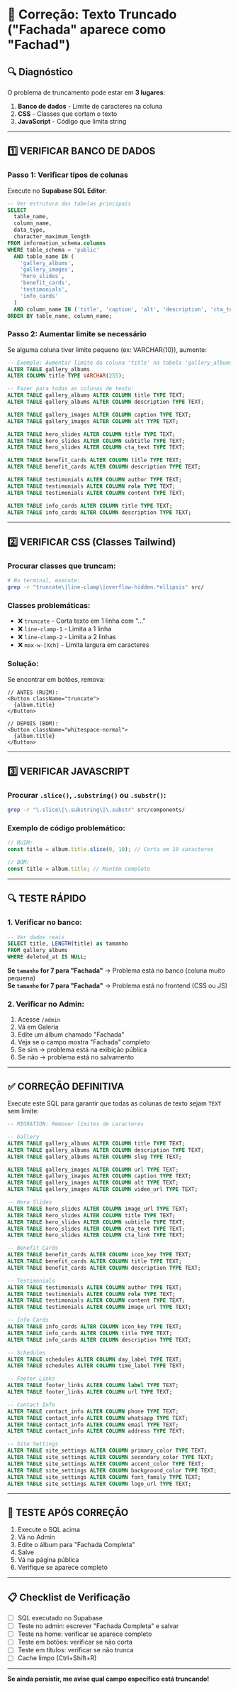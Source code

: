 # 🔧 Correção: Texto Truncado ("Fachada" aparece como "Fachad")

## 🔍 Diagnóstico

O problema de truncamento pode estar em **3 lugares**:

1. **Banco de dados** - Limite de caracteres na coluna
2. **CSS** - Classes que cortam o texto
3. **JavaScript** - Código que limita string

---

## 1️⃣ VERIFICAR BANCO DE DADOS

### Passo 1: Verificar tipos de colunas

Execute no **Supabase SQL Editor**:

```sql
-- Ver estrutura das tabelas principais
SELECT 
  table_name,
  column_name,
  data_type,
  character_maximum_length
FROM information_schema.columns
WHERE table_schema = 'public'
  AND table_name IN (
    'gallery_albums',
    'gallery_images',
    'hero_slides',
    'benefit_cards',
    'testimonials',
    'info_cards'
  )
  AND column_name IN ('title', 'caption', 'alt', 'description', 'cta_text')
ORDER BY table_name, column_name;
```

### Passo 2: Aumentar limite se necessário

Se alguma coluna tiver limite pequeno (ex: VARCHAR(10)), aumente:

```sql
-- Exemplo: Aumentar limite da coluna 'title' na tabela 'gallery_albums'
ALTER TABLE gallery_albums 
ALTER COLUMN title TYPE VARCHAR(255);

-- Fazer para todas as colunas de texto:
ALTER TABLE gallery_albums ALTER COLUMN title TYPE TEXT;
ALTER TABLE gallery_albums ALTER COLUMN description TYPE TEXT;

ALTER TABLE gallery_images ALTER COLUMN caption TYPE TEXT;
ALTER TABLE gallery_images ALTER COLUMN alt TYPE TEXT;

ALTER TABLE hero_slides ALTER COLUMN title TYPE TEXT;
ALTER TABLE hero_slides ALTER COLUMN subtitle TYPE TEXT;
ALTER TABLE hero_slides ALTER COLUMN cta_text TYPE TEXT;

ALTER TABLE benefit_cards ALTER COLUMN title TYPE TEXT;
ALTER TABLE benefit_cards ALTER COLUMN description TYPE TEXT;

ALTER TABLE testimonials ALTER COLUMN author TYPE TEXT;
ALTER TABLE testimonials ALTER COLUMN role TYPE TEXT;
ALTER TABLE testimonials ALTER COLUMN content TYPE TEXT;

ALTER TABLE info_cards ALTER COLUMN title TYPE TEXT;
ALTER TABLE info_cards ALTER COLUMN description TYPE TEXT;
```

---

## 2️⃣ VERIFICAR CSS (Classes Tailwind)

### Procurar classes que truncam:

```bash
# No terminal, execute:
grep -r "truncate\|line-clamp\|overflow-hidden.*ellipsis" src/
```

### Classes problemáticas:

- ❌ `truncate` - Corta texto em 1 linha com "..."
- ❌ `line-clamp-1` - Limita a 1 linha
- ❌ `line-clamp-2` - Limita a 2 linhas
- ❌ `max-w-[Xch]` - Limita largura em caracteres

### Solução:

Se encontrar em botões, remova:

```tsx
// ANTES (RUIM):
<Button className="truncate">
  {album.title}
</Button>

// DEPOIS (BOM):
<Button className="whitespace-normal">
  {album.title}
</Button>
```

---

## 3️⃣ VERIFICAR JAVASCRIPT

### Procurar `.slice()`, `.substring()` ou `.substr()`:

```bash
grep -r "\.slice\|\.substring\|\.substr" src/components/
```

### Exemplo de código problemático:

```typescript
// RUIM:
const title = album.title.slice(0, 10); // Corta em 10 caracteres

// BOM:
const title = album.title; // Mantém completo
```

---

## 🔍 TESTE RÁPIDO

### 1. Verificar no banco:

```sql
-- Ver dados reais
SELECT title, LENGTH(title) as tamanho
FROM gallery_albums
WHERE deleted_at IS NULL;
```

**Se `tamanho` for 7 para "Fachada"** → Problema está no banco (coluna muito pequena)  
**Se `tamanho` for 7 para "Fachada"** → Problema está no frontend (CSS ou JS)

### 2. Verificar no Admin:

1. Acesse `/admin`
2. Vá em Galeria
3. Edite um álbum chamado "Fachada"
4. Veja se o campo mostra "Fachada" completo
5. Se sim → problema está na exibição pública
6. Se não → problema está no salvamento

---

## ✅ CORREÇÃO DEFINITIVA

Execute este SQL para garantir que todas as colunas de texto sejam `TEXT` sem limite:

```sql
-- MIGRATION: Remover limites de caracteres

-- Gallery
ALTER TABLE gallery_albums ALTER COLUMN title TYPE TEXT;
ALTER TABLE gallery_albums ALTER COLUMN description TYPE TEXT;
ALTER TABLE gallery_albums ALTER COLUMN slug TYPE TEXT;

ALTER TABLE gallery_images ALTER COLUMN url TYPE TEXT;
ALTER TABLE gallery_images ALTER COLUMN caption TYPE TEXT;
ALTER TABLE gallery_images ALTER COLUMN alt TYPE TEXT;
ALTER TABLE gallery_images ALTER COLUMN video_url TYPE TEXT;

-- Hero Slides
ALTER TABLE hero_slides ALTER COLUMN image_url TYPE TEXT;
ALTER TABLE hero_slides ALTER COLUMN title TYPE TEXT;
ALTER TABLE hero_slides ALTER COLUMN subtitle TYPE TEXT;
ALTER TABLE hero_slides ALTER COLUMN cta_text TYPE TEXT;
ALTER TABLE hero_slides ALTER COLUMN cta_link TYPE TEXT;

-- Benefit Cards
ALTER TABLE benefit_cards ALTER COLUMN icon_key TYPE TEXT;
ALTER TABLE benefit_cards ALTER COLUMN title TYPE TEXT;
ALTER TABLE benefit_cards ALTER COLUMN description TYPE TEXT;

-- Testimonials
ALTER TABLE testimonials ALTER COLUMN author TYPE TEXT;
ALTER TABLE testimonials ALTER COLUMN role TYPE TEXT;
ALTER TABLE testimonials ALTER COLUMN content TYPE TEXT;
ALTER TABLE testimonials ALTER COLUMN image_url TYPE TEXT;

-- Info Cards
ALTER TABLE info_cards ALTER COLUMN icon_key TYPE TEXT;
ALTER TABLE info_cards ALTER COLUMN title TYPE TEXT;
ALTER TABLE info_cards ALTER COLUMN description TYPE TEXT;

-- Schedules
ALTER TABLE schedules ALTER COLUMN day_label TYPE TEXT;
ALTER TABLE schedules ALTER COLUMN time_label TYPE TEXT;

-- Footer Links
ALTER TABLE footer_links ALTER COLUMN label TYPE TEXT;
ALTER TABLE footer_links ALTER COLUMN url TYPE TEXT;

-- Contact Info
ALTER TABLE contact_info ALTER COLUMN phone TYPE TEXT;
ALTER TABLE contact_info ALTER COLUMN whatsapp TYPE TEXT;
ALTER TABLE contact_info ALTER COLUMN email TYPE TEXT;
ALTER TABLE contact_info ALTER COLUMN address TYPE TEXT;

-- Site Settings
ALTER TABLE site_settings ALTER COLUMN primary_color TYPE TEXT;
ALTER TABLE site_settings ALTER COLUMN secondary_color TYPE TEXT;
ALTER TABLE site_settings ALTER COLUMN accent_color TYPE TEXT;
ALTER TABLE site_settings ALTER COLUMN background_color TYPE TEXT;
ALTER TABLE site_settings ALTER COLUMN font_family TYPE TEXT;
ALTER TABLE site_settings ALTER COLUMN logo_url TYPE TEXT;
```

---

## 🧪 TESTE APÓS CORREÇÃO

1. Execute o SQL acima
2. Vá no Admin
3. Edite o álbum para "Fachada Completa"
4. Salve
5. Vá na página pública
6. Verifique se aparece completo

---

## 📋 Checklist de Verificação

- [ ] SQL executado no Supabase
- [ ] Teste no admin: escrever "Fachada Completa" e salvar
- [ ] Teste na home: verificar se aparece completo
- [ ] Teste em botões: verificar se não corta
- [ ] Teste em títulos: verificar se não trunca
- [ ] Cache limpo (Ctrl+Shift+R)

---

**Se ainda persistir, me avise qual campo específico está truncando!**

